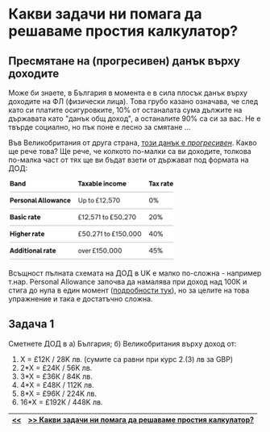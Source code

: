 Какви задачи ни помага да решаваме простия калкулатор?
======================================================

Пресмятане на (прогресивен) данък върху доходите
------------------------------------------------

Може би знаете, в България в момента е в сила плосък данък върху доходите на ФЛ (физически лица).
Това грубо казано означава, че след като си платите осигуровките, 10% от останалата сума дължите на държавата като "данък общ доход", а останалите 90% са си за вас.
Не е твърде социално, но пък поне е лесно за смятане ...

Във Великобритания от друга страна, [този данък е *прогресивен*][10]. Какво ще рече това?
Ще рече, че колкото по-малки са ви доходите, толкова по-малка част от тях ще ви бъдат взети от държават под формата на ДОД:

<img alt="UK tax brackets 2022" src="ux-tax-brackets-2022.png" style="width: 30vw; min-width: 330px;"/>

Всъщност пълната схемата на ДОД в UK е малко по-сложна - например т.нар. Personal Allowance
започва да намалява при доход над 100К и стига до нула в един момент ([подробности тук][20]),
но за целите на това упражнение и така е достатъчно сложна.

Задача 1
--------
Сметнете ДОД в а) България; б) Великобритания върху доход от:
1.   X = £12К / 28K лв. (сумите са равни при курс 2.(3) лв за GBP)
2. 2*X = £24К / 56K лв.
3. 3*X = £36К / 84K лв.
4. 4*X = £48К / 112K лв.
5. 8*X = £96К / 224K лв.
6. 16*X = £192К / 448K лв.

 <!-- ![UK tax brackets 2021](uk-tax-brackets-2021.png) -->


|[<<](s03.md) | [>> Какви задачи ни помага да решаваме простия калкулатор?](s04.md)|
|--|--|


[10]: https://www.gov.uk/income-tax-rates
[20]: https://www.which.co.uk/money/tax/income-tax/tax-rates-and-allowances/


